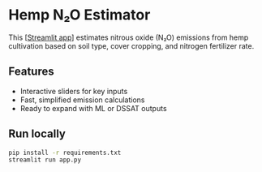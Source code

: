 # Hemp N₂O Estimator

This [[Streamlit app](https://sheshu-n2o-hemp.streamlit.app)] estimates nitrous oxide (N₂O) emissions from hemp cultivation based on soil type, cover cropping, and nitrogen fertilizer rate.

## Features
- Interactive sliders for key inputs
- Fast, simplified emission calculations
- Ready to expand with ML or DSSAT outputs

## Run locally
```bash
pip install -r requirements.txt
streamlit run app.py
